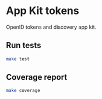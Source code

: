 # App Kit tokens

OpenID tokens and discovery app kit.

## Run tests

```sh
make test
```

## Coverage report

```sh
make coverage
```
